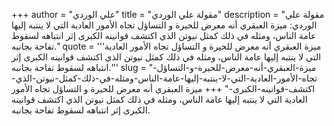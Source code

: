 +++
author = "علي الوردي"
title = "مقولة علي الوردي"
description = "مقولة علي الوردي: ميزة العبقري أنه معرض للحيرة و التساؤل تجاه الأمور العادية التي لا ينتبه إليها عامة الناس، ومثله في ذلك كمثل نيوتن الذي اكتشف قوانينه الكبرى إثر انتباهه لسقوط تفاحة بجانبه."
quote = '''ميزة العبقري أنه معرض للحيرة و التساؤل تجاه الأمور العادية التي لا ينتبه إليها عامة الناس، ومثله في ذلك كمثل نيوتن الذي اكتشف قوانينه الكبرى إثر انتباهه لسقوط تفاحة بجانبه.'''
slug = "ميزة-العبقري-أنه-معرض-للحيرة-و-التساؤل-تجاه-الأمور-العادية-التي-لا-ينتبه-إليها-عامة-الناس-ومثله-في-ذلك-كمثل-نيوتن-الذي-اكتشف-قوانينه-الكبرى-"
+++
ميزة العبقري أنه معرض للحيرة و التساؤل تجاه الأمور العادية التي لا ينتبه إليها عامة الناس، ومثله في ذلك كمثل نيوتن الذي اكتشف قوانينه الكبرى إثر انتباهه لسقوط تفاحة بجانبه.
